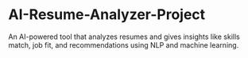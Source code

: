 # AI-Resume-Analyzer-Project
An AI-powered tool that analyzes resumes and gives insights like skills match, job fit, and recommendations using NLP and machine learning.
